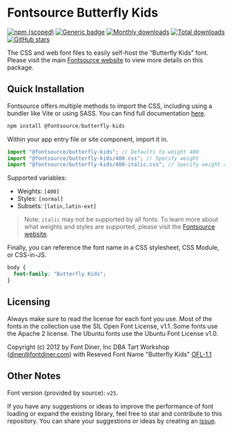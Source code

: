 # Fontsource Butterfly Kids

[![npm (scoped)](https://img.shields.io/npm/v/@fontsource/butterfly-kids?color=brightgreen)](https://www.npmjs.com/package/@fontsource/butterfly-kids) [![Generic badge](https://img.shields.io/badge/fontsource-passing-brightgreen)](https://github.com/fontsource/fontsource) [![Monthly downloads](https://badgen.net/npm/dm/@fontsource/butterfly-kids)](https://github.com/fontsource/fontsource) [![Total downloads](https://badgen.net/npm/dt/@fontsource/butterfly-kids)](https://github.com/fontsource/fontsource) [![GitHub stars](https://img.shields.io/github/stars/fontsource/fontsource.svg?style=social&label=Star)](https://github.com/fontsource/fontsource/stargazers)

The CSS and web font files to easily self-host the “Butterfly Kids” font. Please visit the main [Fontsource website](https://fontsource.org/fonts/butterfly-kids) to view more details on this package.

## Quick Installation

Fontsource offers multiple methods to import the CSS, including using a bundler like Vite or using SASS. You can find full documentation [here](https://fontsource.org/docs/getting-started/introduction).

```javascript
npm install @fontsource/butterfly-kids
```

Within your app entry file or site component, import it in.

```javascript
import "@fontsource/butterfly-kids"; // Defaults to weight 400
import "@fontsource/butterfly-kids/400.css"; // Specify weight
import "@fontsource/butterfly-kids/400-italic.css"; // Specify weight and style
```

Supported variables:
- Weights: `[400]`
- Styles: `[normal]`
- Subsets: `[latin,latin-ext]`

> Note: `italic` may not be supported by all fonts. To learn more about what weights and styles are supported, please visit the [Fontsource website](https://fontsource.org/fonts/butterfly-kids).

Finally, you can reference the font name in a CSS stylesheet, CSS Module, or CSS-in-JS.

```css
body {
  font-family: "Butterfly Kids";
}
```

## Licensing
Always make sure to read the license for each font you use. Most of the fonts in the collection use the SIL Open Font License, v1.1. Some fonts use the Apache 2 license. The Ubuntu fonts use the Ubuntu Font License v1.0.

Copyright (c) 2012 by Font Diner, Inc DBA Tart Workshop (diner@fontdiner.com) with Reseved Font Name "Butterfly Kids"
[OFL-1.1](http://scripts.sil.org/OFL)

## Other Notes
Font version (provided by source): `v25`.

If you have any suggestions or ideas to improve the performance of font loading or expand the existing library, feel free to star and contribute to this repository. You can share your suggestions or ideas by creating an [issue](https://github.com/fontsource/fontsource/issues).
